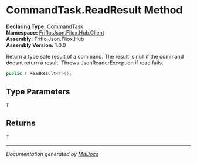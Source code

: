 ﻿<!--  
  <auto-generated>   
    The contents of this file were generated by a tool.  
    Changes to this file may be list if the file is regenerated  
  </auto-generated>   
-->

# CommandTask.ReadResult Method

**Declaring Type:** [CommandTask](../index.md)  
**Namespace:** [Friflo.Json.Fliox.Hub.Client](../../index.md)  
**Assembly:** Friflo.Json.Fliox.Hub  
**Assembly Version:** 1.0.0

Return a type safe result of a command. The result is null if the command doesnt return a result. Throws JsonReaderException if read fails.

```csharp
public T ReadResult<T>();
```

## Type Parameters

`T`

## Returns

T

___

*Documentation generated by [MdDocs](https://github.com/ap0llo/mddocs)*
